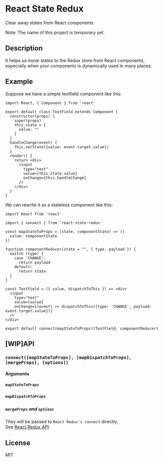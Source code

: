 React State Redux
====
Clear away states from React components.

Note: The name of this project is temporary yet.

## Description
It helps us move states to the Redux store from React components, especially when your components is dynamically used in many places.  

## Example
Suppose we have a simple textfield component like this:  
```
import React, { Component } from 'react'

export default class TextField extends Component {
  constructor(props) {
    super(props)
    this.state = {
      value: ""
    }
  }
  handleChange(event) {
    this.setState({value: event.target.value})
  }
  render() {
    return <div>
      <input
        type="text"
        value={this.state.value}
        onChange={this.handleChange}
      />
    </div>
  }
}
```
We can rewrite it as a stateless component like this:  
```
import React from 'react'

import { connect } from 'react-state-redux'

const mapStateToProps = (state, componentState) => ({
  value: componentState
})

function componentReducer(state = "", { type, payload }) {
  switch (type) {
    case 'CHANGE':
      return payload
    default:
      return state
  }
}

const TextField = ({ value, dispatchToThis }) => <div>
  <input
    type="text"
    value={value}
    onChange={(event) => dispatchToThis({type: 'CHANGE', payload: event.target.value})}
  />
</div>

export default connect(mapStateToProps)(TextField, componentReducer)
```

## [WIP]API

### `connect([mapStateToProps], [mapDispatchToProps], [mergeProps], [options])`

#### Arguments

##### `mapStateToProps`

##### `mapDispatchToProps`

##### `mergeProps` and `options`
They will be passed to `React Redux's connect` directly.  
See [React Redux API](https://github.com/reactjs/react-redux/blob/master/docs/api.md#arguments).  

## License
MIT
